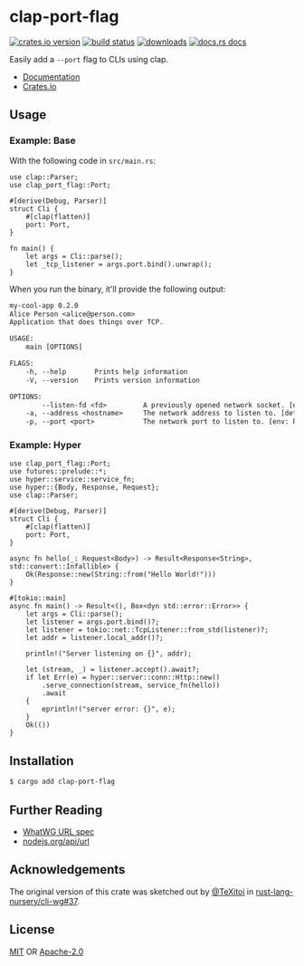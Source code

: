 # clap-port-flag
[![crates.io version][1]][2] [![build status][3]][4]
[![downloads][5]][6] [![docs.rs docs][7]][8]

Easily add a `--port` flag to CLIs using clap.

- [Documentation][8]
- [Crates.io][2]

## Usage
### Example: Base
With the following code in `src/main.rs`:

```rust,no_run
use clap::Parser;
use clap_port_flag::Port;

#[derive(Debug, Parser)]
struct Cli {
    #[clap(flatten)]
    port: Port,
}

fn main() {
    let args = Cli::parse();
    let _tcp_listener = args.port.bind().unwrap();
}
```

When you run the binary, it'll provide the following output:

```txt
my-cool-app 0.2.0
Alice Person <alice@person.com>
Application that does things over TCP.

USAGE:
    main [OPTIONS]

FLAGS:
    -h, --help       Prints help information
    -V, --version    Prints version information

OPTIONS:
        --listen-fd <fd>         A previously opened network socket. [env: LISTEN_FD=]
    -a, --address <hostname>     The network address to listen to. [default: 127.0.0.1]
    -p, --port <port>            The network port to listen to. [env: PORT=]
```

### Example: Hyper

```rust,no_run
use clap_port_flag::Port;
use futures::prelude::*;
use hyper::service::service_fn;
use hyper::{Body, Response, Request};
use clap::Parser;

#[derive(Debug, Parser)]
struct Cli {
    #[clap(flatten)]
    port: Port,
}

async fn hello(_: Request<Body>) -> Result<Response<String>, std::convert::Infallible> {
    Ok(Response::new(String::from("Hello World!")))
}

#[tokio::main]
async fn main() -> Result<(), Box<dyn std::error::Error>> {
    let args = Cli::parse();
    let listener = args.port.bind()?;
    let listener = tokio::net::TcpListener::from_std(listener)?;
    let addr = listener.local_addr()?;

    println!("Server listening on {}", addr);

    let (stream, _) = listener.accept().await?;
    if let Err(e) = hyper::server::conn::Http::new()
        .serve_connection(stream, service_fn(hello))
        .await
    {
        eprintln!("server error: {}", e);
    }
    Ok(())
}
```

## Installation
```sh
$ cargo add clap-port-flag
```

## Further Reading
- [WhatWG URL spec](https://url.spec.whatwg.org/)
- [nodejs.org/api/url](https://nodejs.org/api/url.html)

## Acknowledgements
The original version of this crate was sketched out by
[@TeXitoi](https://github.com/TeXitoi) in
[rust-lang-nursery/cli-wg#37](https://github.com/rust-lang-nursery/cli-wg/issues/37).

## License
[MIT](./LICENSE-MIT) OR [Apache-2.0](./LICENSE-APACHE)

[1]: https://img.shields.io/crates/v/clap-port-flag.svg?style=flat-square
[2]: https://crates.io/crates/clap-port-flag
[3]: https://img.shields.io/travis/rust-clique/clap-port-flag.svg?style=flat-square
[4]: https://travis-ci.org/rust-clique/clap-port-flag
[5]: https://img.shields.io/crates/d/clap-port-flag.svg?style=flat-square
[6]: https://crates.io/crates/clap-port-flag
[7]: https://docs.rs/clap-port-flag/badge.svg
[8]: https://docs.rs/clap-port-flag
